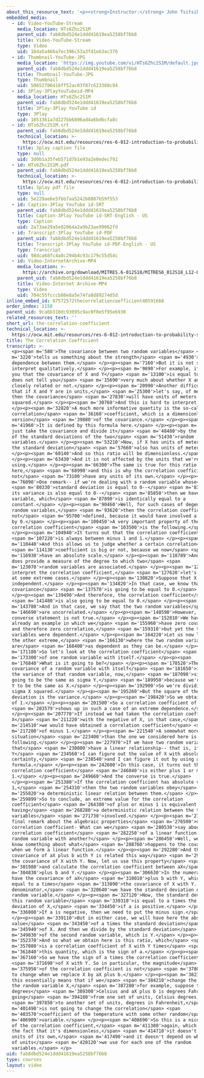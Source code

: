 ```yaml
---
about_this_resource_text: '<p><strong>Instructor:</strong> John Tsitsiklis</p>'
embedded_media:
  - id: Video-YouTube-Stream
    media_location: HTs6Zhc2S1M
    parent_uid: fab8dbd524e1ddd41619ea5258bf76b8
    title: Video-YouTube-Stream
    type: Video
    uid: 16da5a466a7ec396c53a3fd1eb3ac376
  - id: Thumbnail-YouTube-JPG
    media_location: 'https://img.youtube.com/vi/HTs6Zhc2S1M/default.jpg'
    parent_uid: fab8dbd524e1ddd41619ea5258bf76b8
    title: Thumbnail-YouTube-JPG
    type: Thumbnail
    uid: 50652706416ff52ac03f87c623388c94
  - id: 3Play-3PlayYouTubeid-MP4
    media_location: HTs6Zhc2S1M
    parent_uid: fab8dbd524e1ddd41619ea5258bf76b8
    title: 3Play-3Play YouTube id
    type: 3Play
    uid: 1051361a7d227bb6896ad4a6bd6cfa8c
  - id: HTs6Zhc2S1M.srt
    parent_uid: fab8dbd524e1ddd41619ea5258bf76b8
    technical_location: >-
      https://ocw.mit.edu/resources/res-6-012-introduction-to-probability-spring-2018/part-i-the-fundamentals/the-correlation-coefficient/HTs6Zhc2S1M.srt
    title: 3play caption file
    type: null
    uid: 3d0b1a35feb571d7b1e93a2e0edec792
  - id: HTs6Zhc2S1M.pdf
    parent_uid: fab8dbd524e1ddd41619ea5258bf76b8
    technical_location: >-
      https://ocw.mit.edu/resources/res-6-012-introduction-to-probability-spring-2018/part-i-the-fundamentals/the-correlation-coefficient/HTs6Zhc2S1M.pdf
    title: 3play pdf file
    type: null
    uid: 5e229ae6e5fbb7aa5242b8887b59f553
  - id: Caption-3Play YouTube id-SRT
    parent_uid: fab8dbd524e1ddd41619ea5258bf76b8
    title: Caption-3Play YouTube id-SRT-English - US
    type: Caption
    uid: 2a73ae29a5e02064a2a9b23ae99062fd
  - id: Transcript-3Play YouTube id-PDF
    parent_uid: fab8dbd524e1ddd41619ea5258bf76b8
    title: Transcript-3Play YouTube id-PDF-English - US
    type: Transcript
    uid: 98dca68fc4a8c294b4c93c179c55d54c
  - id: Video-InternetArchive-MP4
    media_location: >-
      https://archive.org/download/MITRES.6-012S18/MITRES6_012S18_L12-08_300k.mp4
    parent_uid: fab8dbd524e1ddd41619ea5258bf76b8
    title: Video-Internet Archive-MP4
    type: Video
    uid: 704c55fcccb80e8a5e74fa8d89274d5d
inline_embed_id: 87572572thecorrelationcoefficient40591668
order_index: 1158
parent_uid: 9ca6b310dc93095c9ac0f0e5f95e6930
related_resources_text: ''
short_url: the-correlation-coefficient
technical_location: >-
  https://ocw.mit.edu/resources/res-6-012-introduction-to-probability-spring-2018/part-i-the-fundamentals/the-correlation-coefficient
title: The Correlation Coefficient
transcript: >-
  <p><span m='580'>The covariance between two random variables</span> <span
  m='3220'>tells us something about the strength</span> <span m='4930'>of the
  dependence between them.</span> </p><p><span m='7160'>But it is not so easy to
  interpret qualitatively.</span> </p><p><span m='9890'>For example, if I tell
  you that the covariance of X and Y</span> <span m='13100'>is equal to 5, this
  does not tell you</span> <span m='15690'>very much about whether X and Y are
  closely related or not.</span> </p><p><span m='20990'>Another difficulty is
  that if X and Y are in units,</span> <span m='25300'>let's say, of meters,
  then the covariance</span> <span m='27830'>will have units of meters
  squared.</span> </p><p><span m='30760'>And this is hard to interpret.</span>
  </p><p><span m='32820'>A much more informative quantity is the so-called
  correlation</span> <span m='36160'>coefficient, which is a dimensionless
  version</span> <span m='39880'>of the covariance.</span> </p><p><span
  m='41960'>It is defined by this formula here.</span> </p><p><span m='45750'>We
  just take the covariance and divide it</span> <span m='48480'>by the product
  of the standard deviations of the two</span> <span m='51430'>random
  variables.</span> </p><p><span m='53210'>Now, if X has units of meters, then
  the standard deviation</span> <span m='57660'>also has units of meters.</span>
  </p><p><span m='60140'>And so this ratio will be dimensionless.</span>
  </p><p><span m='63430'>And it is not affected by the units that we're
  using.</span> </p><p><span m='66300'>The same is true for this ratio
  here,</span> <span m='68990'>and this is why the correlation coefficient does
  not</span> <span m='73100'>have any units of its own.</span> </p><p><span
  m='76090'>One remark-- if we're dealing with a random variable whose</span>
  <span m='80330'>standard deviation is equal to 0--</span> <span m='83450'>so
  its variance is also equal to 0--</span> <span m='85850'>then we have a random
  variable, which</span> <span m='87890'>is identically equal to a
  constant.</span> </p><p><span m='90460'>Well, for such cases of degenerate
  random variables,</span> <span m='93620'>then the correlation coefficient is
  not</span> <span m='95700'>defined, because it would have involved a division
  by 0.</span> </p><p><span m='100450'>A very important property of the
  correlation coefficient</span> <span m='103500'>is the following.</span>
  </p><p><span m='104940'>It turns out that the correlation coefficient</span>
  <span m='107220'>is always between minus 1 and 1.</span> </p><p><span
  m='110440'>And this allows us to judge whether a certain correlation</span>
  <span m='114130'>coefficient is big or not, because we now</span> <span
  m='116930'>have an absolute scale.</span> </p><p><span m='118789'>And so it
  does provide a measure of the degree to which two</span> <span
  m='123070'>random variables are associated.</span> </p><p><span m='125530'>To
  interpret the correlation coefficient,</span> <span m='127620'>let's now look
  at some extreme cases.</span> </p><p><span m='130820'>Suppose that X and Y are
  independent.</span> </p><p><span m='134820'>In that case, we know that the
  covariance</span> <span m='137570'>is going to be equal to 0.</span>
  </p><p><span m='139490'>And therefore, the correlation coefficient</span>
  <span m='141480'>is also going to be equal to 0.</span> </p><p><span
  m='143780'>And in that case, we say that the two random variables</span> <span
  m='146690'>are uncorrelated.</span> </p><p><span m='148590'>However, the
  converse statement is not true.</span> </p><p><span m='152810'>We have seen
  already an example in which we</span> <span m='155960'>have zero covariance
  and therefore zero correlation,</span> <span m='159310'>but yet the two random
  variables were dependent.</span> </p><p><span m='164220'>Let us now look at
  the other extreme,</span> <span m='166130'>where the two random variables
  are</span> <span m='168400'>as dependent as they can be.</span> </p><p><span
  m='171180'>So let's look at the correlation coefficient</span> <span
  m='173300'>of one random variable with itself.</span> </p><p><span
  m='176840'>What is it going to be?</span> </p><p><span m='178520'>The
  covariance of a random variable with itself</span> <span m='181650'>is just
  the variance of that random variable, now,</span> <span m='187090'>sigma X is
  going to be the same as sigma Y,</span> <span m='189950'>because we're taking
  Y to be the same as X.</span> </p><p><span m='192900'>So we're dividing by
  sigma X squared.</span> </p><p><span m='195260'>But the square of the standard
  deviation is the variance.</span> </p><p><span m='198420'>So we obtain a value
  of 1.</span> </p><p><span m='201500'>So a correlation coefficient of 1</span>
  <span m='203579'>shows up in such a case of an extreme dependence.</span>
  </p><p><span m='207770'>If instead we had taken the correlation coefficient of
  X</span> <span m='211220'>with the negative of X, in that case,</span> <span
  m='214510'>we would have obtained a correlation coefficient</span> <span
  m='217200'>of minus 1.</span> </p><p><span m='221540'>A somewhat more general
  situation</span> <span m='223400'>than the one we considered here is the
  following.</span> </p><p><span m='227970'>If we have two random variables
  that</span> <span m='230800'>have a linear relationship-- that is, if I know
  Y</span> <span m='234560'>I can figure out the value of X with absolute
  certainty,</span> <span m='238540'>and I can figure it out by using a linear
  formula.</span> </p><p><span m='242600'>In this case, it turns out that the
  correlation coefficient</span> <span m='246840'>is either plus 1 or minus
  1.</span> </p><p><span m='249660'>And the converse is true.</span>
  </p><p><span m='251380'>If the correlation coefficient has absolute value of
  1,</span> <span m='254310'>then the two random variables obey</span> <span
  m='255820'>a deterministic linear relation between them.</span> </p><p><span
  m='259899'>So to conclude, an extreme value for the correlation
  coefficient</span> <span m='264380'>of plus or minus 1 is equivalent to
  having</span> <span m='268280'>a deterministic relation between the two random
  variables</span> <span m='271730'>involved.</span> </p><p><span m='273820'>A
  final remark about the algebraic properties</span> <span m='276500'>of the
  correlation coefficient- What can we</span> <span m='280530'>say about the
  correlation coefficient</span> <span m='282250'>of a linear function of a
  random variable with another?</span> </p><p><span m='286450'>Well, we already
  know something about what</span> <span m='288760'>happens to the covariance
  when we form a linear function.</span> </p><p><span m='292280'>And the
  covariance of aX plus b with Y is related this way</span> <span m='297430'>to
  the covariance of X with Y. Now, let us use this property</span> <span
  m='301980'>and calculate the correlation coefficient between aX</span> <span
  m='304830'>plus b and Y.</span> </p><p><span m='306630'>In the numerator, we
  have the covariance of aX</span> <span m='310010'>plus b with Y, which is
  equal to a times</span> <span m='313890'>the covariance of X with Y. At the
  denominator,</span> <span m='320640'>we have the standard deviation of this
  random variable.</span> </p><p><span m='327120'>Now, the standard deviation of
  this random variable</span> <span m='330310'>is equal to a times the standard
  deviation of X,</span> <span m='334450'>if a is positive.</span> </p><p><span
  m='336080'>If a is negative, then we need to put the minus sign.</span>
  </p><p><span m='339110'>But in either case, we will have here the absolute
  value</span> <span m='343450'>of a times the standard deviation</span> <span
  m='345940'>of X. And then we divide by the standard deviation</span> <span
  m='349030'>of the second random variable, which is Y.</span> </p><p><span
  m='352370'>And so what we obtain here is this ratio, which</span> <span
  m='357080'>is a correlation coefficient of X with Y times</span> <span
  m='361840'>this quantity, which is the sign of a.</span> </p><p><span
  m='367160'>So we have the sign of a times the correlation coefficient</span>
  <span m='371690'>of X with Y. So in particular, the magnitude</span> <span
  m='375950'>of the correlation coefficient is not</span> <span m='378050'>going
  to change when we replace X by aX plus b.</span> </p><p><span m='382370'>And
  this essentially means that if we</span> <span m='384210'>change the units of
  the random variable X,</span> <span m='387280'>for example, suppose that X was
  degrees</span> <span m='389300'>Celsius and aX plus b is degrees Fahrenheit,
  going</span> <span m='394180'>from one set of units, Celsius degrees,</span>
  <span m='397850'>to another set of units, degrees in Fahrenheit,</span> <span
  m='401490'>is not going to change the correlation</span> <span
  m='403570'>coefficient of the temperature with some other random</span> <span
  m='406909'>variable.</span> </p><p><span m='408690'>So this is a nice property
  of the correlation coefficient,</span> <span m='411380'>again, which reflects
  the fact that it's dimensionless,</span> <span m='414710'>it doesn't have any
  units of its own,</span> <span m='417490'>and it doesn't depend on what kinds
  of units</span> <span m='420120'>we use for each one of the random
  variables.</span> </p>
uid: fab8dbd524e1ddd41619ea5258bf76b8
type: courses
layout: video
---
```

